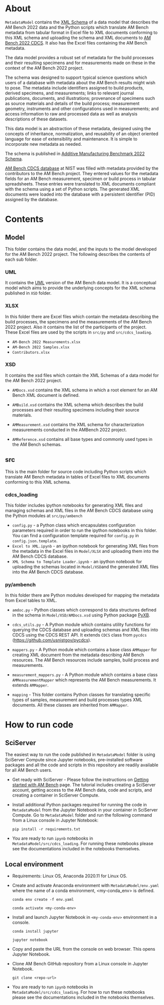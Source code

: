 # About

```MetadataModel``` contains the [XML Schema](https://www.w3.org/XML/Schema) of a data model that describes the AM Bench 2022 data and the Python scripts which translate AM Bench metadata from tabular format in Excel file to XML documents conforming to this XML schema and uploading the schema and XML documents to [AM Bench 2022 CDCS](https://ambench2022.nist.gov/). It also has the Excel files containing the AM Bench metadata. 

The data model provides a robust set of metadata for the build processes and their resulting specimens and for measurements made on these in the context of the AM Bench 2022 project.

The schema was designed to support typical science questions which users of a
database with metadata about the AM Bench results might wish to pose. The
metadata include identifiers assigned to build products, derived specimens, and
measurements; links to relevant journal publications, documents, and
illustrations; provenance of specimens such as source materials and details of
the build process; measurement geometry, instruments and other configurations
used in measurements; and access information to raw and processed data as well
as analysis descriptions of these datasets.

This data model is an abstraction of these metadata, designed using the concepts
of inheritance, normalization, and reusability of an object oriented language for
ease of extensibility and maintenance. It is simple to incorporate new metadata
as needed. 

The schema is published in 
[Additive Manufacturing Benchmark 2022 Schema](https://data.nist.gov/od/id/mds2-2933).

[AM Bench CDCS database](https://ambench2022.nist.gov/) at NIST was filled with 
metadata provided by the contributors to the AM Bench project. They entered 
values for the metadata fields for an AM Bench measurement, specimen or build 
process in tabular spreadsheets. These entries were translated to XML documents 
compliant with the schema using a set of Python scripts. The generated XML 
documents were loaded into the database with a persistent identifier (PID) 
assigned by the database.

# Contents
## Model

This folder contains the data model, and the inputs to the model developed for the AM Bench 2022 project.
The following describes the contents of each sub folder.


### UML
It contains the [UML](https://en.wikipedia.org/wiki/Unified_Modeling_Language) version of the AM Bench data model. 
It is a conceptual model which aims to provide the underlying concepts for the XML schema published in ```XSD``` folder.

### XLSX 
In this folder there are Excel files which contain the metadata describing the build processes, the specimens and the measurements of the AM Bench 2022 project. Also it contains the list of the participants of the project.  These Excel files are used by the scripts in ```src/py``` and ```src/cdcs_loading```.

* ```AM-Bench 2022 Measurements.xlsx```
* ```AM-Bench 2022 Samples.xlsx```
* ```Contributors.xlsx```

### XSD
It contains the xsd files which contain the XML Schemas of a data model for the AM Bench 2022 project. 
* ```AMDocs.xsd``` contains the XML schema in which a root element for an AM Bench XML document is defined. 
* ```AMBuild.xsd``` contains the XML schema which  describes the build processes and their resulting specimens including their source materials.

* ```AMMeasurement.xsd``` contains the XML schema for characterization measurements conducted in the AMBench 2022 project.
* ```AMReference.xsd``` contains all base types and commonly used types in the AM Bench schemas.

## src
This is the main folder for source code including Python scripts which translate AM Bench metadata in tables of Excel files to XML documents conforming to this XML schema.
### cdcs_loading
This folder includes ipython notebooks for generating XML files and managing schemas and XML files in the AM Bench CDCS database using the Python modules at ```src/py/ambench```
* ```config.py``` - a Python class which encapsulates configuration parameters required in order to run the ipython notebooks in this folder. You can find a configuration template required for ```config.py``` in ```config.json.template```.
* ```Excel to XML.ipynb``` - an ipython notebook for generating XML files from the metadata in the Excel files in ```Model/XLSX``` and uploading them into the AM Bench CDCS database.
* ```XML Schema to Template Loader.ipynb``` - an ipython notebook for uploading the schemas located in ```Model/XSD```and the generated XML files into the AM Bench CDCS database.





### py/ambench
In this folder there are Python modules developed for mapping the metadata from Excel tables to XML. 

* ```amdoc.py``` - Python classes which correspond 
 to data structures defined in the schema in ```Model/XSD/AMDocs.xsd``` using Python package [PyXB](https://pypi.org/project/PyXB/).
 
* ```cdcs_utils.py``` - A Python module which contains utility functions for querying the CDCS database and uploading schemas and XML files into CDCS using the CDCS REST API. It extends ```CDCS``` class from ```pycdcs``` (https://github.com/usnistgov/pycdcs).

* ```mappers.py``` - A Python module which contains a base class ```AMMapper``` for creating XML document from the metadata describing AM Bench resources. The AM Bench resources include
samples, build process and measurements.

* ```measurement_mappers.py``` -  A Python module which contains a base class ```AMMeasurementMapper```  which represents the AM Bench measurements. It extends ```AMMapper```.

* ```mapping``` - This folder contains Python classes for translating specific types of samples, measurement and build processes types XML documents. All these classes are inherited from ```AMMapper```. 

# How to run code

## SciServer
The easiest way to run the code published in ```MetadataModel``` folder  is using SciServer Compute since Jupyter notebooks, pre-installed software packages and all the code and scripts in this repository are readily available for all AM Bench users.

* Get ready with SciServer - Please follow the instructions on [Getting started with AM Bench](https://sciserver.org/support/getting-started-ambench/) page. The tutorial includes creating a SciServer account, getting access to the AM Bench data, code and scripts, and creating a container in SciServer Compute.
* Install additional Python packages required for running the code in ```MetadataModel``` from the Jupyter Notebook in your container in SciServer Compute. Go to ```MetadataModel``` folder and run the following command from a Linux console in Jupyter Notebook:
	
	```pip install -r requirements.txt``` 

* You are ready to run ```ipynb``` notebooks in ```MetadataModel/src/cdcs_loading```. For running these notebooks please see the documentations included in the notebooks themselves.

## Local environment
* Requirements: Linux OS, Anaconda 2020.11 for Linux OS.

* Create and activate Anaconda environment with ```MetadataModel/env.yaml``` where the name of a conda environment, <my-conda_env> is defined. 

  ```conda env create -f env.yaml```

  ```conda activate <my-conda-env>```
* Install and launch Jupyter Notebook in ```<my-conda-env>``` environment in a console.

  ```conda install jupyter```

  ```jupyter notebook``` 

* Copy and paste the URL from the console on web browser. This opens Jupyter Notebook.

* Clone AM Bench GitHub repository from a Linux console in Jupyter Notebook.

  ```git clone <repo-url>```

* You are ready to run ```ipynb``` notebooks in ```MetadataModel/src/cdcs_loading```. For how to run these notebooks please see the documentations included in the notebooks themselves.

